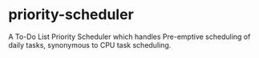 # priority-scheduler
A To-Do List Priority Scheduler which handles Pre-emptive scheduling of daily tasks, synonymous to CPU task scheduling.
